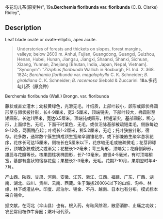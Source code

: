 多花勾儿茶(原变种)",
19a.**Berchemia floribunda var. floribunda** (C. B. Clarke) Ridley",

## Description
Leaf blade ovate or ovate-elliptic, apex acute.

> Understories of forests and thickets on slopes, forest margins, valleys; below 2600 m. Anhui, Fujian, Guangdong, Guangxi, Guizhou, Henan, Hubei, Hunan, Jiangsu, Jiangxi, Shaanxi, Shanxi, Sichuan, Xizang, Yunnan, Zhejiang [Bhutan, India, Japan, Nepal, Vietnam].
  "Synonym": "*Ziziphus floribunda* Wallich in Roxburgh, Fl. Ind. 2: 368. 1824; *Berchemia floribunda* var. *megalophylla* C. K. Schneider; *B. giraldiana* C. K. Schneider; *B. racemosa* Siebold &amp; Zuccarini.
**18a.多花勾儿茶（原变种）**

Berchemia floribunda (Wall.) Brongn. var. floribunda

藤状或直立灌木；幼枝黄绿色，光滑无毛。叶纸质，上部叶较小，卵形或卵状椭圆形至与卵状披针形，长4-9厘米，宽2-5厘米，顶端锐尖，下部叶较大，椭圆形至矩圆形，长达11匣米，宽达6.5厘米，顶端钝或圆形，稀短渐尖，基部圆形，稀心形，上面绿色，无毛，下面干时栗色，无毛，或仅沿脉基部被疏短柔毛，侧脉每边9-12条，两面稍凸起；叶柄长1-2厘米，稀5.2厘米，无毛；托叶狭披针形，宿存。花多数，通常数个簇生排成顶生宽聚伞圆锥花序，或下部兼腋生聚伞总状花序，花序长可达15厘米，侧枝长在5厘米以下，花序轴无毛或被疏微毛；花芽卵球形，顶端急狭成锐尖或渐尖；花梗长1-2毫米；萼三角形，顶端尖；花瓣倒卵形，雄蕊与花瓣等长。核果圆柱状椭圆形，长7-10毫米，直径4-5毫米，有时顶端稍宽，基部有盘状的宿存花盘；果梗长2-3毫米，无毛。花期7-10月，果期翌时年4-7月。

产山西、陕西、甘肃、河南、安徽、江苏、浙江、江西、福建、广东、广西、湖南、湖北、四川、贵州、云南、西藏。生于海拔2600米以下的山坡、沟谷、林缘、林下或灌丛中。印度、尼泊尔、锡金、不丹、越南、日本也有分布。模式标本采自锡金。

据文献，在河北（伞山县）也有。根入药，有祛风除湿，散瘀消肿、止痛之功效；农民常用枝作牛鼻圈；嫩叶可代茶。
